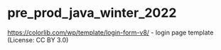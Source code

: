 # pre_prod_java_winter_2022
https://colorlib.com/wp/template/login-form-v8/ - login page template (License: CC BY 3.0)